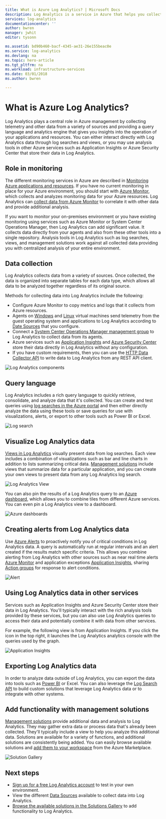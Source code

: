 ```yaml
---
title: What is Azure Log Analytics? | Microsoft Docs
description: Log Analytics is a service in Azure that helps you collect and analyze operational data generated by resources in your cloud and on-premises environment.  This article provides a brief overview of the different components of Log Analytics and links to detailed content.
services: log-analytics
documentationcenter: ''
author: bwren
manager: jwhit
editor: tysonn

ms.assetid: bd90b460-bacf-4345-ae31-26e155beac0e
ms.service: log-analytics
ms.devlang: na
ms.topic: hero-article
ms.tgt_pltfrm: na
ms.workload: infrastructure-services
ms.date: 03/01/2018
ms.author: bwren

---
```

# What is Azure Log Analytics?
Log Analytics plays a central role in Azure management by collecting telemetry and other data from a variety of sources and  providing a query language and analytics engine that gives you insights into the operation of your applications and resources.  You can either interact directly with Log Analytics data through log searches and views, or you may use analysis tools in other Azure services such as Application Insights or Azure Security Center that store their data in Log Analytics.  



## Role in monitoring

The different monitoring services in Azure are described in [Monitoring Azure applications and resources](../monitoring-and-diagnostics/monitoring-overview.md).  If you have no current monitoring in place for your Azure environment, you should start with [Azure Monitor](../monitoring-and-diagnostics/monitoring-overview.md), which collects and analyzes monitoring data for your Azure resources.  Log Analytics can [collect data from Azure Monitor](log-analytics-azure-storage.md) to correlate it with other data and provide additional analysis.

If you want to monitor your on-premises environment or you have existing monitoring using services such as Azure Monitor or System Center Operations Manager, then Log Analytics can add significant value.  It collects data directly from your agents and also from these other tools into a single repository.  Analysis tools in Log Analytics such as log searches, views, and management solutions work against all collected data providing you with centralized analysis of your entire environment.



## Data collection
Log Analytics collects data from a variety of sources.  Once collected, the data is organized into separate tables for each data type, which allows all data to be analyzed together regardless of its original source.

Methods for collecting data into Log Analytics include the following:

- Configure Azure Monitor to copy metrics and logs that it collects from Azure resources.
- Agents on [Windows](log-analytics-windows-agent.md) and [Linux](log-analytics-linux-agents.md) virtual machines send telemetry from the guest operating system and applications to Log Analytics according to [Date Sources](log-analytics-data-sources.md) that you configure.  
- Connect a [System Center Operations Manager management group](log-analytics-om-agents.md) to Log Analytics to collect data from its agents.
- Azure services such as [Application Insights](https://docs.microsoft.com/azure/application-insights/) and [Azure Security Center](https://docs.microsoft.com/azure/security-center/) store their data directly in Log Analytics without any configuration.
- If you have custom requirements, then you can use the [HTTP Data Collector API](log-analytics-data-collector-api.md) to write data to Log Analytics from any REST API client.


![Log Analytics components](media/log-analytics-overview/collecting-data.png)

## Query language

Log Analytics includes a rich query language to quickly retrieve, consolidate, and analyze data that it's collected.  You can create and test queries using [log searches in the Azure portal](log-analytics-log-search-portals.md) and then either directly analyze the data using these tools or save queries for use with visualizations, alerts, or export to other tools such as Power BI or Excel.

![Log search](media/log-analytics-overview/analytics-query.png)


## Visualize Log Analytics data

[Views in Log Analytics](log-analytics-view-designer.md) visually present data from log searches.  Each view includes a combination of visualizations such as bar and line charts in addition to lists summarizing critical data.  [Management solutions](#add-functionality-with-management-solutions) include views that summarize data for a particular application, and you can create your own views to present data from any Log Analytics log search.

![Log Analytics View](media/log-analytics-overview/view.png)

You can also pin the results of a Log Analytics query to an [Azure dashboard](../azure-portal/azure-portal-dashboards.md), which allows you to combine tiles from different Azure services.  You can even pin a Log Analytics view to a dashboard.

![Azure dashboards](media/log-analytics-overview/dashboard.png)

## Creating alerts from Log Analytics data

Use [Azure Alerts](../monitoring-and-diagnostics/monitoring-overview-unified-alerts.md) to proactively notify you of critical conditions in Log Analytics data.  A query is automatically run at regular intervals and an alert created if the results match specific criteria.  This allows you combine alerting from Log Analytics with other sources such as near real time alerts [Azure Monitor](../monitoring-and-diagnostics/monitoring-near-real-time-metric-alerts.md) and application exceptions [Application Insights](../application-insights/app-insights-alerts.md), sharing [Action groups](../monitoring-and-diagnostics/monitoring-action-groups.md) for response to alert conditions.

![Alert](media/log-analytics-overview/alerts.png)


## Using Log Analytics data in other services
Services such as Application Insights and Azure Security Center store their data in Log Analytics.  You'll typically interact with the rich analysis tools provided by these services, but you can also use Log Analytics queries to access their data and potentially combine it with data from other services.  

For example, the following view is from Application Insights.  If you click the icon in the top right, it launches the Log Analytics analytics console with the queries used by the graph.

![Application Insights](media/log-analytics-overview/application-insights.png)


## Exporting Log Analytics data

In order to analyze data outside of Log Analytics, you can export the data into tools such as [Power BI](log-analytics-powerbi.md) or Excel.  You can also leverage the [Log Search API](log-analytics-log-search-api.md) to build custom solutions that leverage Log Analytics data or to integrate with other systems.


## Add functionality with management solutions
[Management solutions](log-analytics-add-solutions.md) provide additional data and analysis to Log Analytics.  They may gather extra data or process data that's already been collected.  They'll typically include a view to help you analyze this additional data.  Solutions are available for a variety of functions, and additional solutions are consistently being added.  You can easily browse available solutions and [add them to your workspace](log-analytics-add-solutions.md) from the Azure Marketplace.  

![Solution Gallery](media/log-analytics-overview/solutions.png)





## Next steps
* [Sign up for a free Log Analytics account](log-analytics-get-started.md) to test in your own environment.
* View the different [Data Sources](log-analytics-data-sources.md) available to collect data into Log Analytics.
* [Browse the available solutions in the Solutions Gallery](log-analytics-add-solutions.md) to add functionality to Log Analytics.

